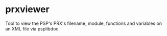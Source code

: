 # prxviewer
Tool to view the PSP's PRX's filename, module, functions and variables on an XML file via psplibdoc

